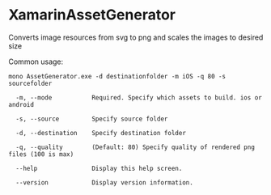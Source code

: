 # XamarinAssetGenerator
Converts image resources from svg to png and scales the images to desired size


Common usage: 
```
mono AssetGenerator.exe -d destinationfolder -m iOS -q 80 -s sourcefolder

  -m, --mode           Required. Specify which assets to build. ios or android

  -s, --source         Specify source folder

  -d, --destination    Specify destination folder

  -q, --quality        (Default: 80) Specify quality of rendered png files (100 is max)

  --help               Display this help screen.

  --version            Display version information.
```